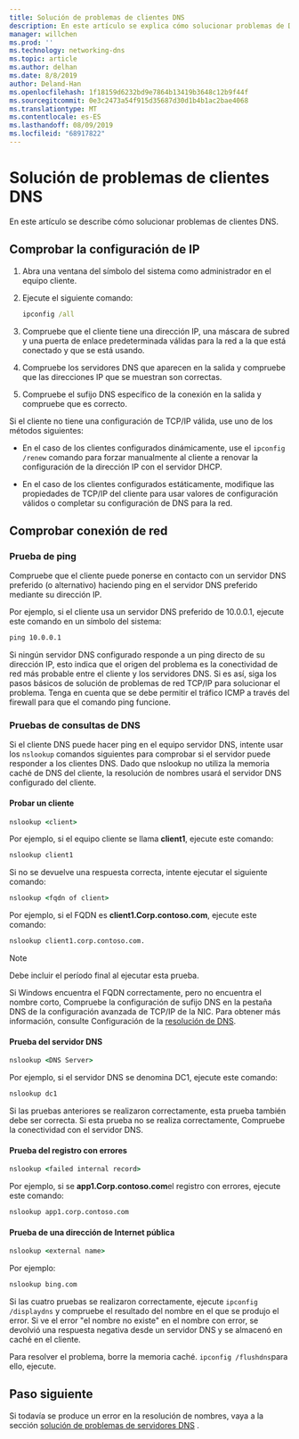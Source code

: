 ```yaml
---
title: Solución de problemas de clientes DNS
description: En este artículo se explica cómo solucionar problemas de DNS desde el lado cliente.
manager: willchen
ms.prod: ''
ms.technology: networking-dns
ms.topic: article
ms.author: delhan
ms.date: 8/8/2019
author: Deland-Han
ms.openlocfilehash: 1f18159d6232bd9e7864b13419b3648c12b9f44f
ms.sourcegitcommit: 0e3c2473a54f915d35687d30d1b4b1ac2bae4068
ms.translationtype: MT
ms.contentlocale: es-ES
ms.lasthandoff: 08/09/2019
ms.locfileid: "68917822"
---
```

# <a name="troubleshooting-dns-clients"></a>Solución de problemas de clientes DNS

En este artículo se describe cómo solucionar problemas de clientes DNS.

## <a name="check-ip-configuration"></a>Comprobar la configuración de IP

1. Abra una ventana del símbolo del sistema como administrador en el equipo cliente.

2. Ejecute el siguiente comando:

   ```cmd
   ipconfig /all
   ```

3. Compruebe que el cliente tiene una dirección IP, una máscara de subred y una puerta de enlace predeterminada válidas para la red a la que está conectado y que se está usando.

4. Compruebe los servidores DNS que aparecen en la salida y compruebe que las direcciones IP que se muestran son correctas.

5. Compruebe el sufijo DNS específico de la conexión en la salida y compruebe que es correcto.

Si el cliente no tiene una configuración de TCP/IP válida, use uno de los métodos siguientes:

* En el caso de los clientes configurados dinámicamente, use el `ipconfig /renew` comando para forzar manualmente al cliente a renovar la configuración de la dirección IP con el servidor DHCP.

* En el caso de los clientes configurados estáticamente, modifique las propiedades de TCP/IP del cliente para usar valores de configuración válidos o completar su configuración de DNS para la red.

## <a name="check-network-connection"></a>Comprobar conexión de red

### <a name="ping-test"></a>Prueba de ping

Compruebe que el cliente puede ponerse en contacto con un servidor DNS preferido (o alternativo) haciendo ping en el servidor DNS preferido mediante su dirección IP.

Por ejemplo, si el cliente usa un servidor DNS preferido de 10.0.0.1, ejecute este comando en un símbolo del sistema:

```cmd
ping 10.0.0.1
```

Si ningún servidor DNS configurado responde a un ping directo de su dirección IP, esto indica que el origen del problema es la conectividad de red más probable entre el cliente y los servidores DNS. Si es así, siga los pasos básicos de solución de problemas de red TCP/IP para solucionar el problema. Tenga en cuenta que se debe permitir el tráfico ICMP a través del firewall para que el comando ping funcione.

### <a name="dns-query-tests"></a>Pruebas de consultas de DNS

Si el cliente DNS puede hacer ping en el equipo servidor DNS, intente usar los `nslookup` comandos siguientes para comprobar si el servidor puede responder a los clientes DNS. Dado que nslookup no utiliza la memoria caché de DNS del cliente, la resolución de nombres usará el servidor DNS configurado del cliente.

#### <a name="test-a-client"></a>Probar un cliente

```cmd
nslookup <client>
```
  
Por ejemplo, si el equipo cliente se llama **client1**, ejecute este comando:
  
```cmd
nslookup client1
```
  
Si no se devuelve una respuesta correcta, intente ejecutar el siguiente comando:
  
```cmd
nslookup <fqdn of client>
```
  
Por ejemplo, si el FQDN es **client1.Corp.contoso.com**, ejecute este comando:

```cmd
nslookup client1.corp.contoso.com.
```

> [!NOTE]
> Debe incluir el período final al ejecutar esta prueba.

Si Windows encuentra el FQDN correctamente, pero no encuentra el nombre corto, Compruebe la configuración de sufijo DNS en la pestaña DNS de la configuración avanzada de TCP/IP de la NIC. Para obtener más información, consulte Configuración de la [resolución de DNS](https://docs.microsoft.com/previous-versions/tn-archive/dd163570(v=technet.10)#configuring-dns-resolution).

#### <a name="test-the-dns-server"></a>Prueba del servidor DNS

```cmd
nslookup <DNS Server>
```

Por ejemplo, si el servidor DNS se denomina DC1, ejecute este comando:

```cmd
nslookup dc1
```
Si las pruebas anteriores se realizaron correctamente, esta prueba también debe ser correcta. Si esta prueba no se realiza correctamente, Compruebe la conectividad con el servidor DNS.

#### <a name="test-the-failing-record"></a>Prueba del registro con errores

```cmd
nslookup <failed internal record>
```

Por ejemplo, si se **app1.Corp.contoso.com**el registro con errores, ejecute este comando:

```cmd
nslookup app1.corp.contoso.com
```

#### <a name="test-a-public-internet-address"></a>Prueba de una dirección de Internet pública

```cmd
nslookup <external name>
```

Por ejemplo: 
```cmd
nslookup bing.com
```

Si las cuatro pruebas se realizaron correctamente, ejecute `ipconfig /displaydns` y compruebe el resultado del nombre en el que se produjo el error. Si ve el error "el nombre no existe" en el nombre con error, se devolvió una respuesta negativa desde un servidor DNS y se almacenó en caché en el cliente. 

Para resolver el problema, borre la memoria caché. `ipconfig /flushdns`para ello, ejecute.

## <a name="next-step"></a>Paso siguiente

Si todavía se produce un error en la resolución de nombres, vaya a la sección [solución de problemas de servidores DNS](troubleshoot-dns-server.md) .
